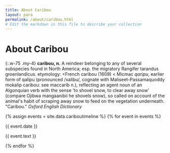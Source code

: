 ```yaml
---
title: About Caribou
layout: para
permalink: /about/caribou.html
# Edit the markdown in this file to describe your collection
---
```

<style>table tr td:first-child{width:400px}</style>

# About Caribou


{:.w-75 .my-4}
**caribou, n.** A reindeer belonging to any of several subspecies found in North America; esp. the migratory Rangifer tarandus groenlandicus.
etymology: <French caribou (1609) < Micmac *qaripu*, earlier form of qalipu (pronounced /xalibu/, cognate with Maliseet-Passamaquoddy mokalip caribou: see maccarib n.), reflecting an agent noun of an Algonquian verb with the sense ‘to shovel snow, to clear away snow’ (compare Ojibwa mangaanibii he shovels snow), so called on account of the animal's habit of scraping away snow to feed on the vegetation underneath. "Caribou." *Oxford English Dictionary*

<div class="row">
{% assign events = site.data.cariboutimeline %}
{% for event in events %}
<div class="col-4 text-center align-self-center my-5">
<p class="h2">{{ event.date }}</p>
</div>
<div class="col-8 border-left my-5" style="border-width: 3px;">
<p class="h3 w-50">{{ event.text }}</p>
</div>
{% endfor %}
</div>
